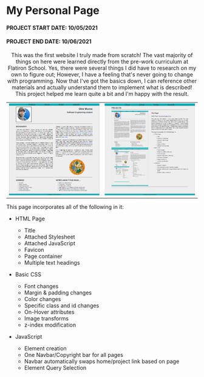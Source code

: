 # My Personal Page
#### PROJECT START DATE:	10/05/2021
#### PROJECT END DATE:	10/06/2021

<p align="center">This was the first website I truly made from scratch! The vast majority of things on here were learned directly from the pre-work curriculum at Flatiron School. Yes, there were several things I did have to research on my own to figure out; However, I have a feeling that's never going to change with programming. Now that I've got the basics down, I can reference other materials and actually understand them to implement what is described! This project helped me learn quite a bit and I'm happy with the result.</p>

<table align="center">
  <tr>
    <td><img src="./images/home-page.png" width="400"></td>
    <td><img src="./images/project-page.png" width="400"></td>
  </tr>
</table>

This page incorporates all of the following in it:
- HTML Page
  - Title
  - Attached Stylesheet
  - Attached JavaScript
  - Favicon
  - Page container
  - Multiple text headings

- Basic CSS
  - Font changes
  - Margin & padding changes
  - Color changes
  - Specific class and id changes
  - On-Hover attributes
  - Image transforms
  - z-index modification

- JavaScript
  - Element creation
  - One Navbar/Copyright bar for all pages
  - Navbar automatically swaps home/project link based on page
  - Element Query Selection

